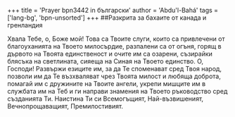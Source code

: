 +++
title = 'Prayer bpn3442 in български'
author = 'Abdu'l-Bahá'
tags = ['lang-bg', 'bpn-unsorted']
+++
##Разкрита за бахаите от канада и гренландия

Хвала Тебе, о, Боже мой! Това са Твоите слуги, които са привлечени от благоуханията на Твоето милосърдие, разпалени са от огъня, горящ в дървото на Твоята единственост и очите им са озарени, съзирайки блясъка на светлината, сияеща на Синая на Твоето единство.
О, Господи! Развържи езиците им, за да Те споменават сред Твоя народ, позволи им да Те възхваляват чрез Твоята милост и любяща доброта, помагай им с дружините на Твоите ангели, укрепи мишците им в службата им на Теб и ги направи знамения на Твоето ръководство сред създанията Ти.
Наистина Ти си Всемогъщият, Най-възвишеният, Вечнопрощаващият, Премилостивият.
